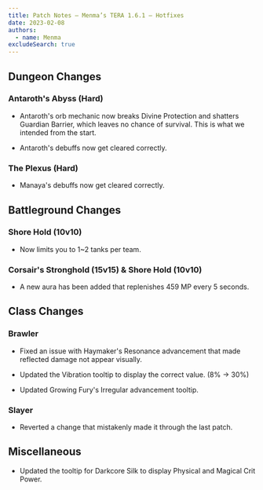 ```yaml
---
title: Patch Notes – Menma’s TERA 1.6.1 – Hotfixes
date: 2023-02-08
authors:
  - name: Menma
excludeSearch: true
---
```


Dungeon Changes
---------------

### Antaroth's Abyss (Hard)

-   Antaroth's orb mechanic now breaks Divine Protection and shatters Guardian Barrier, which leaves no chance of survival. This is what we intended from the start.

-   Antaroth's debuffs now get cleared correctly.

### The Plexus (Hard)

-   Manaya's debuffs now get cleared correctly.

Battleground Changes
--------------------

### Shore Hold (10v10)

-   Now limits you to 1~2 tanks per team.

### Corsair's Stronghold (15v15) & Shore Hold (10v10)

-   A new aura has been added that replenishes 459 MP every 5 seconds.

Class Changes
-------------

### Brawler

-   Fixed an issue with Haymaker's Resonance advancement that made reflected damage not appear visually.

-   Updated the Vibration tooltip to display the correct value. (8% → 30%)

-   Updated Growing Fury's Irregular advancement tooltip.

### Slayer

-   Reverted a change that mistakenly made it through the last patch.

Miscellaneous
-------------

-   Updated the tooltip for Darkcore Silk to display Physical and Magical Crit Power.